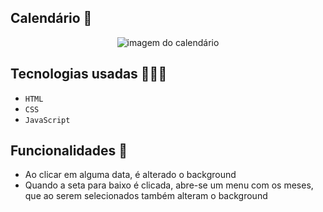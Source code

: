 ## Calendário 📅
<div align="center">

  ![imagem do calendário](https://user-images.githubusercontent.com/109998987/235009221-ee630d03-c317-405b-b6bf-f53da8227ce1.png)
</div>

## Tecnologias usadas 👨🏽‍💻
- `HTML`
- `CSS`
- `JavaScript`

## Funcionalidades 🔨

- Ao clicar em alguma data, é alterado o background
- Quando a seta para baixo é clicada, abre-se um menu com os meses, que ao serem selecionados também alteram o background
